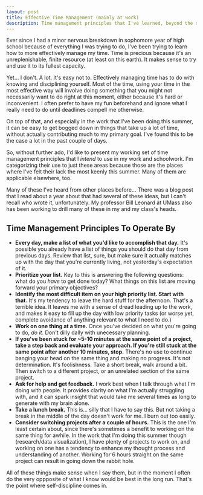 ```yaml
---
layout: post
title: Effective Time Management (mainly at work)
description: Time management principles that I've learned, beyond the standard "make a schedule."
---
```


Ever since I had a minor nervous breakdown in sophomore year of high school because of everything I was trying to do, I've been trying to learn how to more effectively manage my time. Time is precious because it's an unreplenishable, finite resource (at least on this earth). It makes sense to try and use it to its fullest capacity.

Yet... I don't. A lot. It's easy not to. Effectively managing time has to do with knowing and disciplining yourself. Most of the time, using your time in the most effective way will involve doing something that you might not necessarily want to do right at this moment, either because it's hard or inconvenient. I often prefer to have my fun beforehand and ignore what I really need to do until deadlines compell me otherwise. 

On top of that, and especially in the work that I've been doing this summer, it can be easy to get bogged down in things that take up a lot of time, without actually contributing much to my primary goal. I've found this to be the case a lot in the past couple of days.

So, without further ado, I'd like to present my working set of time management principles that I *intend* to use in my work and schoolwork. I'm categorizing their use to just these areas because those are the places where I've felt their lack the most keenly this summer. Many of them are applicable elsewhere, too. 

Many of these I've heard from other places before... There was a blog post that I read about a year about that had several of these ideas, but I can't recall who wrote it, unfortunately. My professor Bill Leonard at UMass also has been working to drill many of these in my and my class's heads.



## Time Management Principles To Operate By

- **Every day, make a list of what you'd like to accomplish that day.** It's possible you already have a list of things you should do that day from previous days. Review that list, sure, but make sure it actually matches up with the day that you're currently living, not yesterday's expectation of it.
- **Prioritize your list.** Key to this is answering the following questions: what do you *have* to get done today? What things on this list are moving forward your primary objectives?
- **Identify the most difficult item on your high priority list. Start with that.** It's my tendency to leave the hard stuff for the afternoon. That's a terrible idea. It leaves me with a sense of dread leading up to the work, and makes it easy to fill up the day with low priority tasks (or worse yet, complete avoidance of anything relevant to what I need to do.)
- **Work on one thing at a time.** Once you've decided on what you're going to do, *do it.* Don't dilly dally with unecessary planning.
- **If you've been stuck for ~5-10 minutes at the same point of a project, take a step back and evaluate your approach. If you're still stuck at the same point after another 10 minutes, stop.** There's no use to continue banging your head on the same thing and making no progress. It's not determination. It's foolishness. Take a short break, walk around a bit. Then switch to a different project, or an unrelated section of the same project.
- **Ask for help and get feedback.** I work best when I talk through what I'm doing with people. It provides clarity on what I'm actually struggling with, and it can spark insight that would take me several times as long to generate with my brain alone.
- **Take a lunch break.** This is... silly that I have to say this. But not taking a break in the middle of the day doesn't work for me. I burn out too easily.
- **Consider switching projects after a couple of hours.** This is the one I'm least certain about, since there's sometimes a benefit to working on the same thing for awhile. In the work that I'm doing this summer though (research/data visualization), I have plenty of projects to work on, and working on one has a tendency to enhance my thought process and understanding of another. Working for 6 hours straight on the same project can result in going down the rabbit hole.

All of these things make sense when I say them, but in the moment I often do the very oppposite of what I know would be best in the long run. That's the point where self-discipline comes in.
